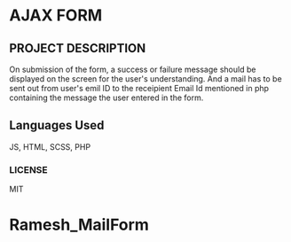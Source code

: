 # AJAX FORM
## PROJECT DESCRIPTION
On submission of the form, a success or failure message should be displayed on the screen for the user's understanding. And a mail has to be sent out from user's emil ID to the receipient Email Id mentioned in php containing the message the user entered in the form. 
## Languages Used
JS, HTML, SCSS, PHP
### LICENSE
MIT
# Ramesh_MailForm
